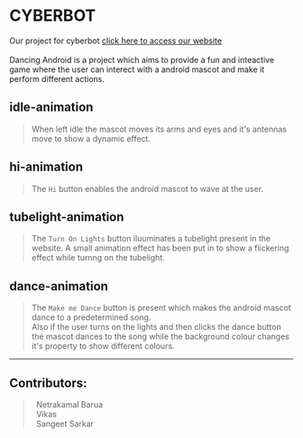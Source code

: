 # **CYBERBOT**
Our project for cyberbot 
[click here to access our website](https://seekers-cyberbot4.netlify.app)
<br>
<br>
Dancing Android is a project which aims to provide a fun and inteactive game where the user can interect with a android mascot and make it perform different actions.
<br>
## **idle-animation**
> When left idle the mascot moves its arms and eyes and it's antennas move to show a dynamic effect.

## **hi-animation**
> The `Hi` button enables the android mascot to wave at the user.

## **tubelight-animation**
> The `Turn On Lights` button iluuminates a tubelight present in the website. A small animation effect has been put in to show a flickering effect while turnng on the tubelight.

## **dance-animation**
> The `Make me Dance` button is present which makes the android mascot dance to a predetermined song. <br>
Also if the user turns on the lights and then clicks the dance button the mascot dances to the song while the background colour changes it's property to show different colours.

***
## Contributors:
  > &nbsp; Netrakamal Barua <br>
  > &nbsp; Vikas <br>
  > &nbsp; Sangeet Sarkar <br>

